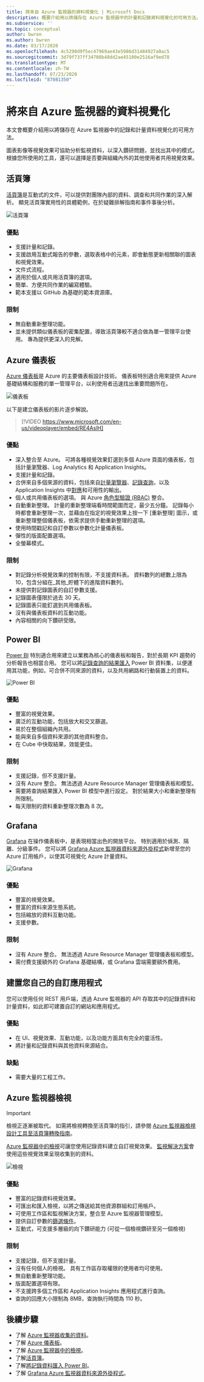 ```yaml
---
title: 將來自 Azure 監視器的資料視覺化 | Microsoft Docs
description: 概要介紹用以將儲存在 Azure 監視器中的計量和記錄資料視覺化的可用方法。
ms.subservice: ''
ms.topic: conceptual
author: bwren
ms.author: bwren
ms.date: 03/17/2020
ms.openlocfilehash: 4c5290d9f5ec47969ae43e5986d31484927a0ac5
ms.sourcegitcommit: 3d79f737ff34708b48dd2ae45100e2516af9ed78
ms.translationtype: MT
ms.contentlocale: zh-TW
ms.lasthandoff: 07/23/2020
ms.locfileid: "87081350"
---
```

# <a name="visualizing-data-from-azure-monitor"></a>將來自 Azure 監視器的資料視覺化
本文會概要介紹用以將儲存在 Azure 監視器中的記錄和計量資料視覺化的可用方法。

圖表影像等視覺效果可協助分析監視資料，以深入鑽研問題，並找出其中的模式。 根據您所使用的工具，還可以選擇是否要與組織內外的其他使用者共用視覺效果。

## <a name="workbooks"></a>活頁簿
[活頁簿](../azure-monitor/platform/workbooks-overview.md)是互動式的文件，可以提供對團隊內部的資料、調查和共同作業的深入解析。 顯見活頁簿實用性的具體範例，在於疑難排解指南和事件事後分析。

![活頁簿](media/visualizations/workbook.png)

### <a name="advantages"></a>優點
- 支援計量和記錄。
- 支援啟用互動式報告的參數，選取表格中的元素，即會動態更新相關聯的圖表和視覺效果。
- 文件式流程。
- 適用於個人或共用活頁簿的選項。
- 簡單、方便共同作業的編寫體驗。
- 範本支援以 GitHub 為基礎的範本資源庫。

### <a name="limitations"></a>限制
- 無自動重新整理功能。
- 並未提供類似儀表板的密集配置，導致活頁簿較不適合做為單一管理平台使用。 專為提供更深入的見解。


## <a name="azure-dashboards"></a>Azure 儀表板
[Azure 儀表板](../azure-portal/azure-portal-dashboards.md)是 Azure 的主要儀表板設計技術。 儀表板特別適合用來提供 Azure 基礎結構和服務的單一管理平台，以利使用者迅速找出重要問題所在。

![儀表板](media/visualizations/dashboard.png)

以下是建立儀表板的影片逐步解說。

> [!VIDEO https://www.microsoft.com/en-us/videoplayer/embed/RE4AslH]

### <a name="advantages"></a>優點
- 深入整合至 Azure。 可將各種視覺效果釘選到多個 Azure 頁面的儀表板，包括計量瀏覽器、Log Analytics 和 Application Insights。
- 支援計量和記錄。
- 合併來自多個來源的資料，包括來自[計量瀏覽器](platform/metrics-charts.md)、[記錄查詢](log-query/log-query-overview.md)，以及 Application Insights 中[對應](app/app-map.md)和可用性的輸出。
- 個人或共用儀表板的選項。 與 Azure [角色型驗證 (RBAC)](../role-based-access-control/overview.md) 整合。
- 自動重新整理。 計量的重新整理端看時間範圍而定，最少五分鐘。 記錄每小時都會重新整理一次，並藉由在指定的視覺效果上按一下 [重新整理] 圖示，或重新整理整個儀表板，依需求提供手動重新整理的選項。
- 使用時間戳記和自訂參數以參數化計量儀表板。
- 彈性的版面配置選項。
- 全螢幕模式。


### <a name="limitations"></a>限制
- 對記錄分析視覺效果的控制有限，不支援資料表。 資料數列的總數上限為 10，包含分組在_其他_貯體下的進階資料數列。
- 未提供對記錄圖表的自訂參數支援。
- 記錄圖表僅限於過去 30 天。
- 記錄圖表只能釘選到共用儀表板。
- 沒有與儀表板資料的互動功能。
- 內容相關的向下鑽研受限。


## <a name="power-bi"></a>Power BI
[Power BI](https://powerbi.microsoft.com/documentation/powerbi-service-get-started/) 特別適合用來建立以業務為核心的儀表板和報告，對於長期 KPI 趨勢的分析報告也相當合用。 您可以將[記錄查詢的結果匯入](platform/powerbi.md) Power BI 資料集，以便運用其功能，例如，可合併不同來源的資料，以及共用網路和行動裝置上的資料。

![Power BI](media/visualizations/power-bi.png)

### <a name="advantages"></a>優點
- 豐富的視覺效果。
- 廣泛的互動功能，包括放大和交叉篩選。
- 易於在整個組織內共用。
- 能與來自多個資料來源的其他資料整合。
- 在 Cube 中快取結果，效能更佳。


### <a name="limitations"></a>限制
- 支援記錄，但不支援計量。
- 沒有 Azure 整合。 無法透過 Azure Resource Manager 管理儀表板和模型。
- 需要將查詢結果匯入 Power BI 模型中進行設定。 對於結果大小和重新整理有所限制。
- 每天限制的資料重新整理次數為 8 次。


## <a name="grafana"></a>Grafana
[Grafana](https://grafana.com/) 在操作儀表板中，是表現相當出色的開放平台。 特別適用於偵測、隔離、分級事件。 您可以將 [Grafana Azure 監視器資料來源外掛程式](platform/grafana-plugin.md)新增至您的 Azure 訂用帳戶，以使其可視覺化 Azure 計量資料。

![Grafana](media/visualizations/grafana.png)

### <a name="advantages"></a>優點
- 豐富的視覺效果。
- 豐富的資料來源生態系統。
- 包括縮放的資料互動功能。
- 支援參數。

### <a name="limitations"></a>限制
- 沒有 Azure 整合。 無法透過 Azure Resource Manager 管理儀表板和模型。
- 需付費支援額外的 Grafana 基礎結構，或 Grafana 雲端需要額外費用。


## <a name="build-your-own-custom-application"></a>建置您自己的自訂應用程式
您可以使用任何 REST 用戶端，透過 Azure 監視器的 API 存取其中的記錄資料和計量資料，如此即可建置自訂的網站和應用程式。

### <a name="advantages"></a>優點
- 在 UI、視覺效果、互動功能，以及功能方面具有完全的靈活性。
- 將計量和記錄資料與其他資料來源結合。

### <a name="disadvantages"></a>缺點
- 需要大量的工程工作。


## <a name="azure-monitor-views"></a>Azure 監視器檢視

> [!IMPORTANT]
> 檢視正逐漸被取代。 如需將檢視轉換至活頁簿的指引，請參閱 [Azure 監視器檢視設計工具至活頁簿轉換指南](platform/view-designer-conversion-overview.md)。

[Azure 監視器中的檢視](platform/view-designer.md)可讓您使用記錄資料建立自訂視覺效果。 [監視解決方案](insights/solutions.md)會使用這些視覺效果呈現收集到的資料。


![檢視](media/visualizations/view.png)

### <a name="advantages"></a>優點
- 豐富的記錄資料視覺效果。
- 可匯出和匯入檢視，以將之傳送給其他資源群組和訂用帳戶。
- 可使用工作區和監視解決方案，整合至 Azure 監視器管理模型。
- 提供自訂參數的[篩選條件](platform/view-designer-filters.md)。
- 互動式，可支援多層級的向下鑽研能力 (可從一個檢視鑽研至另一個檢視)

### <a name="limitations"></a>限制
- 支援記錄，但不支援計量。
- 沒有任何個人的檢視。 具有工作區存取權限的使用者均可使用。
- 無自動重新整理功能。
- 版面配置選項有限。
- 不支援跨多個工作區和 Application Insights 應用程式進行查詢。
- 查詢的回應大小限制為 8MB，查詢執行時間為 110 秒。

## <a name="next-steps"></a>後續步驟
- 了解 [ Azure 監視器收集的資料](platform/data-platform.md)。
- 了解 [Azure 儀表板](../azure-portal/azure-portal-dashboards.md)。
- 了解 [Azure 監視器中的檢視](platform/view-designer.md)。
- 了解[活頁簿](../azure-monitor/platform/workbooks-overview.md)。
- 了解[將記錄資料匯入 Power BI](../azure-monitor/platform/powerbi.md)。
- 了解 [Grafana Azure 監視器資料來源外掛程式](../azure-monitor/platform/grafana-plugin.md)。

